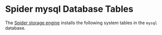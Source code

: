 # Spider mysql Database Tables

The [Spider storage engine](../../../../../../server-usage/storage-engines/spider/) installs the following system tables in the `mysql` database.
